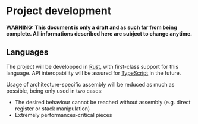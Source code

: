 # Project development

**WARNING: This document is only a draft and as such far from being complete. All informations described here are subject to change anytime.**

## Languages

The project will be developped in [Rust](https://rust-lang.org/), with first-class support for this language.
API interopability will be assured for [TypeScript](https://www.typescriptlang.org/) in the future.

Usage of architecture-specific assembly will be reduced as much as possible, being only used in two cases:

- The desired behaviour cannot be reached without assembly (e.g. direct register or stack manipulation)
- Extremely performances-critical pieces
